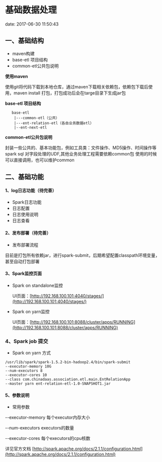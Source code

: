 基础数据处理
==========
date: 2017-06-30 11:50:43

一、基础结构
-------
* maven构建
* base-etl 项目结构
* common-etl公共包说明

**使用maven**

使用git将代码下载到本地仓库，通过maven下载相关依赖包，依赖包下载后使用，maven install 打包，打包成功后会在targe目录下生成jar包

**base-etl 项目结构**
````
   base-etl
    |---common-etl（公共）
    |---ent-relation-etl（各自业务数据etl）
    |--ent-next-etl
````
**common-etl公共包说明**

封装一些公共的、基本功能包，例如工具类：文件操作、MD5操作、时间操作等spark sql 对字段处理的UDF,其他业务处理工程需要依赖common包
使用的时候可以直接调用，也可以维护common

二、基础功能
-----
#### 1、log日志功能（待完善）

* Spark日志功能
* 日志配置
* 日志使用说明
* 日志查看

#### 2、发布部署（待完善）
* 发布部署流程

目前是打包所有依赖jar，进行spark-submit，后期希望配置classpath环境变量，甚至自动打包部署

#### 3、Spark监控页面
* Spark on standalone监控

  UI页面：[http://192.168.100.101:4040/stages/](http://192.168.100.101:4040/stages/)
  
* Spark on yarn监控

  UI页面：[http://192.168.100.101:8088/cluster/apps/RUNNING](http://192.168.100.101:8088/cluster/apps/RUNNING)

### 4、Spark  job 提交

* Spark on yarn 方式
````
/usr/lib/spark/spark-1.5.2-bin-hadoop2.4/bin/spark-submit 
--executor-memory 10G 
--num-executors 8 
--executor-cores 10  
--class com.chinadaas.association.etl.main.EntRelationApp 
--master yarn ent-relation-etl-1.0-SNAPSHOT1.jar

````

#### 5、参数说明
* 常用参数

--executor-memory 每个executor内存大小

--num-executors executors的数量

--executor-cores 每个executors的cpu核数


详见官方文档
[http://spark.apache.org/docs/2.1.1/configuration.html](http://spark.apache.org/docs/2.1.1/configuration.html)
